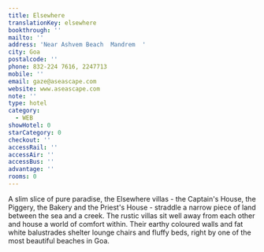```yaml
---
title: Elsewhere
translationKey: elsewhere
bookthrough: ''
mailto: ''
address: 'Near Ashvem Beach  Mandrem  '
city: Goa
postalcode: ''
phone: 832-224 7616, 2247713
mobile: ''
email: gaze@aseascape.com
website: www.aseascape.com
note: ''
type: hotel
category:
  - WEB
showHotel: 0
starCategory: 0
checkout: ''
accessRail: ''
accessAir: ''
accessBus: ''
advantage: ''
rooms: 0
---
```

A slim slice of pure paradise, the Elsewhere villas - the Captain's House, the Piggery, the Bakery and the Priest's House - straddle a narrow piece of land between the sea and a creek. The rustic villas sit well away from each other and house a world of comfort within. Their earthy coloured walls and fat white balustrades shelter lounge chairs and fluffy beds, right by one of the most beautiful beaches in Goa.